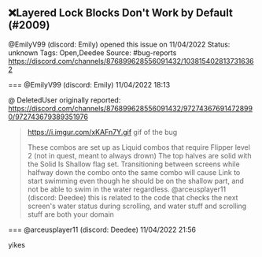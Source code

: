 ## ❌Layered Lock Blocks Don't Work by Default (#2009)
@EmilyV99 (discord: Emily) opened this issue on 11/04/2022
Status: unknown
Tags: Open,Deedee
Source: #bug-reports https://discord.com/channels/876899628556091432/1038154028137316362


=== @EmilyV99 (discord: Emily) 11/04/2022 18:13

@ DeletedUser originally reported: https://discord.com/channels/876899628556091432/972743676914728990/972743679389351976
> https://i.imgur.com/xKAFn7Y.gif
> gif of the bug
> 
> These combos are set up as Liquid combos that require Flipper level 2 (not in quest, meant to always drown)
> The top halves are solid with the Solid Is Shallow flag set.
> Transitioning between screens while halfway down the combo onto the same combo will cause Link to start swimming even though he should be on the shallow part, and not be able to swim in the water regardless.
@arceusplayer11 (discord: Deedee) this is related to the code that checks the next screen's water status during scrolling, and water stuff and scrolling stuff are both your domain

=== @arceusplayer11 (discord: Deedee) 11/04/2022 21:56

yikes
